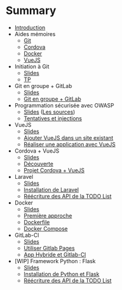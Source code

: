 # Summary

* [Introduction](README.md)
* Aides mémoires
	* [Git](cheatsheets/git/README.md)
	* [Cordova](cheatsheets/cordova/README.md)
	* [Docker](cheatsheets/docker/README.md)
	* [VueJS](cheatsheets/vuejs/README.md)
* Initiation à Git
	* [Slides](https://rawgit.com/c4software/bts/master/cours/git/)
	* [TP](tp/git_initiation/README.md)
* Git en groupe + GitLab
	* [Slides](https://rawgit.com/c4software/bts/master/cours/gitlab/)
	* [Git en groupe + GitLab](tp/gitlab/README.md)
* Programmation sécurisée avec OWASP
	* [Slides](https://rawgit.com/c4software/bts/master/cours/securite_applications_web/) ([Les sources](cours/securite_applications_web))
	* [Tentatives et injections](tp/securite/README.md)
* VueJS
	* [Slides](https://rawgit.com/c4software/bts/master/cours/vuejs/)
	* [Ajouter VueJS dans un site existant](tp/vuejs/tp1.md)
	* [Réaliser une application avec VueJS](tp/vuejs/tp2.md)
* Cordova + VueJS
	* [Slides](https://rawgit.com/c4software/bts/master/cours/cordova/)
	* [Découverte](tp/cordova/decouverte.md)
	* [Projet Cordova + VueJS](tp/cordova/vuejs_cordova.md)
* Laravel
	* [Slides](https://rawgit.com/c4software/bts/master/cours/laravel/)
	* [Installation de Laravel](tp/laravel/introduction.md)
	* [Réécriture des API de la TODO List](tp/laravel/creation_api.md)
* Docker
	* [Slides](https://rawgit.com/c4software/bts/master/cours/docker/)
	* [Première approche](tp/docker/introduction.md)
	* [Dockerfile](tp/docker/dockerfile.md)
	* [Docker Compose](tp/docker/docker_compose.md)
* GitLab-CI
	* [Slides](https://rawgit.com/c4software/bts/master/cours/gitlabci/)
	* [Utiliser Gitlab Pages](tp/ci/pages.md)
	* [App Hybride et Gitlab-CI](tp/ci/ci-hybride.md)
* [WIP] Framework Python : Flask
	* [Slides](https://rawgit.com/c4software/bts/master/cours/flask/)
	* [Installation de Python et Flask](./tp/python/flask.md)
	* [Réécriture des API de la TODO List](./tp/python/flask_todolist_api.md)
